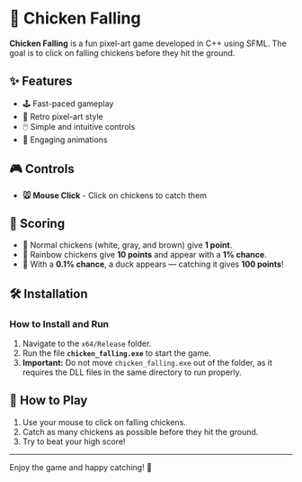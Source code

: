 ﻿# 🐔 Chicken Falling

**Chicken Falling** is a fun pixel-art game developed in C++ using SFML. The goal is to click on falling chickens before they hit the ground.

## ✨ Features
- 🕹️ Fast-paced gameplay  
- 🎨 Retro pixel-art style  
- 🖱️ Simple and intuitive controls  
- 🎥 Engaging animations  

## 🎮 Controls
- **🐭 Mouse Click** - Click on chickens to catch them  

## 🏅 Scoring
- 🐓 Normal chickens (white, gray, and brown) give **1 point**.  
- 🌈 Rainbow chickens give **10 points** and appear with a **1% chance**.  
- 🦆 With a **0.1% chance**, a duck appears — catching it gives **100 points**!

## 🛠️ Installation

### How to Install and Run
1. Navigate to the `x64/Release` folder.
2. Run the file **`chicken_falling.exe`** to start the game.
3. **Important:** Do not move `chicken_falling.exe` out of the folder, as it requires the DLL files in the same directory to run properly.

## 🎯 How to Play
1. Use your mouse to click on falling chickens.
2. Catch as many chickens as possible before they hit the ground.
3. Try to beat your high score!

---

Enjoy the game and happy catching! 🐔
